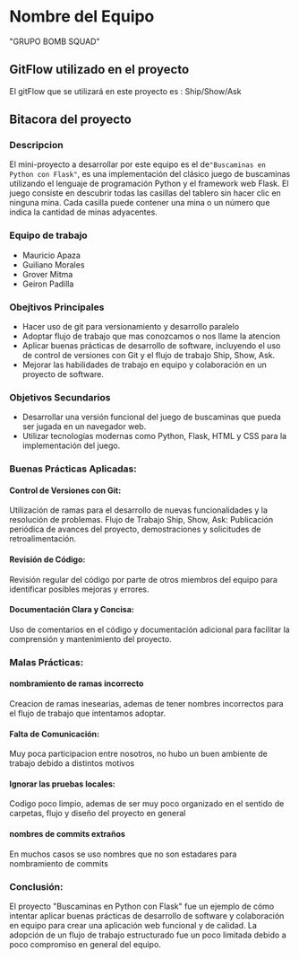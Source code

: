 # Nombre del Equipo 
 "GRUPO BOMB SQUAD"

## GitFlow utilizado en el proyecto

El gitFlow que se utilizará en este proyecto es : Ship/Show/Ask

## Bitacora del proyecto

### Descripcion
El mini-proyecto a desarrollar por este equipo es el de`"Buscaminas en Python con Flask"`,  es una implementación del clásico juego de buscaminas utilizando el lenguaje de programación Python y el framework web Flask. El juego consiste en descubrir todas las casillas del tablero sin hacer clic en ninguna mina. Cada casilla puede contener una mina o un número que indica la cantidad de minas adyacentes.

### Equipo de trabajo
- Mauricio Apaza
- Guiliano Morales
- Grover Mitma
- Geiron Padilla

### Obejtivos Principales
- Hacer uso de git para versionamiento y desarrollo paralelo
- Adoptar flujo de trabajo que mas conozcamos o nos llame la atencion
- Aplicar buenas prácticas de desarrollo de software, incluyendo el uso de control de versiones con Git y el flujo de trabajo Ship, Show, Ask.
- Mejorar las habilidades de trabajo en equipo y colaboración en un proyecto de software.


### Objetivos Secundarios
- Desarrollar una versión funcional del juego de buscaminas que pueda ser jugada en un navegador web.
- Utilizar tecnologías modernas como Python, Flask, HTML y CSS para la implementación del juego.

### Buenas Prácticas Aplicadas:
#### Control de Versiones con Git:
Utilización de ramas para el desarrollo de nuevas funcionalidades y la resolución de problemas.
Flujo de Trabajo Ship, Show, Ask: Publicación periódica de avances del proyecto, demostraciones y solicitudes de retroalimentación.
#### Revisión de Código: 
Revisión regular del código por parte de otros miembros del equipo para identificar posibles mejoras y errores.
#### Documentación Clara y Concisa: 
Uso de comentarios en el código y documentación adicional para facilitar la comprensión y mantenimiento del proyecto.

###  Malas Prácticas:
#### nombramiento de ramas incorrecto
Creacion de ramas inesearias, ademas de tener nombres incorrectos para el flujo de trabajo que intentamos adoptar.
#### Falta de Comunicación: 
Muy poca participacion entre nosotros, no hubo un buen ambiente de trabajo debido a distintos motivos
#### Ignorar las pruebas locales: 
Codigo poco limpio, ademas de ser muy poco organizado en el sentido de carpetas, flujo y diseño del proyecto en general
#### nombres de commits extraños
En muchos casos se uso nombres que no son estadares para nombramiento de commits

### Conclusión:

El proyecto "Buscaminas en Python con Flask" fue un ejemplo de cómo intentar aplicar buenas prácticas de desarrollo de software y colaboración en equipo para crear una aplicación web funcional y de calidad. La adopción de un flujo de trabajo estructurado fue un poco limitada debido a poco compromiso en general del equipo.